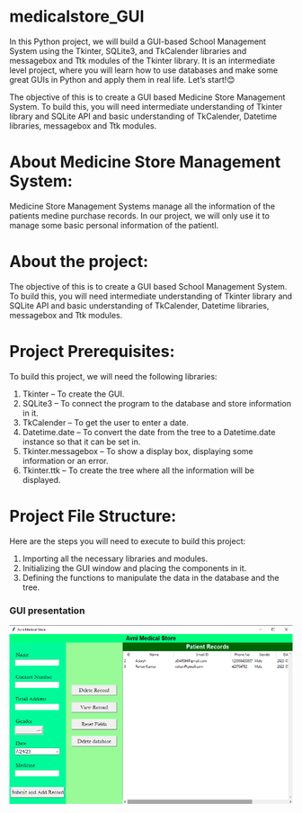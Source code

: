 # medicalstore_GUI

In this Python project, we will build a GUI-based School Management System using the Tkinter, SQLite3, and TkCalender libraries and messagebox and Ttk modules of the Tkinter library. It is an intermediate level project, where you will learn how to use databases and make some great GUIs in Python and apply them in real life. Let’s start!😊

The objective of this is to create a GUI based Medicine Store Management System. To build this, you will need intermediate understanding of Tkinter library and SQLite API and basic understanding of TkCalender, Datetime libraries, messagebox and Ttk modules.


# About Medicine Store Management System:

Medicine Store Management Systems manage all the information of the patients medine purchase records.
In our project, we will only use it to manage some basic personal information of the patientl.

# About the project:

The objective of this is to create a GUI based School Management System. To build this, you will need intermediate understanding of Tkinter library and SQLite API and basic understanding of TkCalender, Datetime libraries, messagebox and Ttk modules.

# Project Prerequisites:

To build this project, we will need the following libraries:

1. Tkinter – To create the GUI.
2. SQLite3 – To connect the program to the database and store information in it.
3. TkCalender – To get the user to enter a date.
4. Datetime.date – To convert the date from the tree to a Datetime.date instance so that it can be set in.
5. Tkinter.messagebox – To show a display box, displaying some information or an error.
6. Tkinter.ttk – To create the tree where all the information will be displayed.

# Project File Structure:

Here are the steps you will need to execute to build this project:
1. Importing all the necessary libraries and modules.
2. Initializing the GUI window and placing the components in it.
3. Defining the functions to manipulate the data in the database and the tree.


### GUI presentation

[![](/Images/1.png)]()

